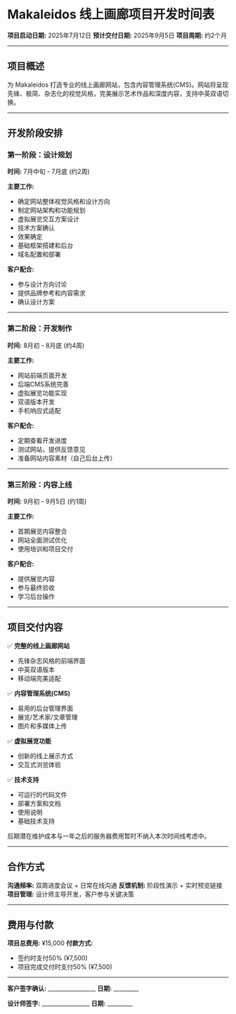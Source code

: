 # Makaleidos 线上画廊项目开发时间表

**项目启动日期:** 2025年7月12日
**预计交付日期:** 2025年9月5日
**项目周期:** 约2个月

---

## 项目概述

为 Makaleidos 打造专业的线上画廊网站，包含内容管理系统(CMS)。网站将呈现先锋、极简、杂志化的视觉风格，完美展示艺术作品和深度内容，支持中英双语切换。

---

## 开发阶段安排

### **第一阶段：设计规划** 
**时间:** 7月中旬 - 7月底 (约2周)

**主要工作:**
- 确定网站整体视觉风格和设计方向
- 制定网站架构和功能规划
- 虚拟展览交互方案设计
- 技术方案确认
- 效果确定
- 基础框架搭建和后台
- 域名配置和部署

**客户配合:**
- 参与设计方向讨论
- 提供品牌参考和内容需求
- 确认设计方案

---

### **第二阶段：开发制作**
**时间:** 8月初 - 8月底 (约4周)

**主要工作:**
- 网站前端页面开发
- 后端CMS系统完善
- 虚拟展览功能实现
- 双语版本开发
- 手机响应式适配

**客户配合:**
- 定期查看开发进度
- 测试网站，提供反馈意见
- 准备网站内容素材（自己后台上传）

---

### **第三阶段：内容上线**
**时间:** 9月初 - 9月5日 (约1周)

**主要工作:**
- 首期展览内容整合
- 网站全面测试优化
- 使用培训和项目交付

**客户配合:**
- 提供展览内容
- 参与最终验收
- 学习后台操作

---

## 项目交付内容

✅ **完整的线上画廊网站**
- 先锋杂志风格的前端界面
- 中英双语版本
- 移动端完美适配

✅ **内容管理系统(CMS)**
- 易用的后台管理界面
- 展览/艺术家/文章管理
- 图片和多媒体上传

✅ **虚拟展览功能**
- 创新的线上展示方式
- 交互式浏览体验

✅ **技术支持**
- 可运行的代码文件
- 部署方案和文档
- 使用说明
- 基础技术支持


后期潜在维护成本与一年之后的服务器费用暂时不纳入本次时间线考虑中。

---

## 合作方式

**沟通频率:** 双周进度会议 + 日常在线沟通
**反馈机制:** 阶段性演示 + 实时预览链接
**项目管理:** 设计师主导开发，客户参与关键决策

---

## 费用与付款

**项目总费用:** ¥15,000
**付款方式:** 
- 签约时支付50% (¥7,500)
- 项目完成交付时支付50% (¥7,500)

---

**客户签字确认:** _________________ **日期:** _________

**设计师签字:** _________________ **日期:** _________
